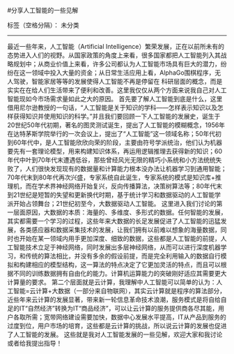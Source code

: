 ﻿#分享人工智能的一些见解

标签（空格分隔）： 未分类

---

   最近一些年来，人工智能（Artificial Intelligence）繁荣发展，正在以前所未有的态势进入人们的视野。从国家政策的角度上来看，很多国家都把人工智能列入其战略规划中；从商业价值上来看，许多公司都认为人工智能市场具有巨大的潜力，纷纷在这一领域中投入大量的资金；从日常生活应用上看，AlphaGo围棋程序，无人驾驶，智能家居等等的发展使得人工智能不再是停留在 科研层面的概念，而是实实在在给人们生活带来了便利和改善。这里我仅仅从两个方面来说我自己对人工智能现如今市场需求量如此之大的原因。
   首先要了解人工智能到底是什么，这里借用尼尔逊教授的一句话，“人工智能是关于知识的学科——怎样表示知识以及怎样获得知识并使用知识的科学。”并且我们要回顾一下人工智能的发展史，诞生于20世纪50年代初期，著名的图灵测试诞生，提出了人工智能的模糊概念，1956年在达特茅斯学院举行的一次会议上，提出了“人工智能”这一领域名称；50年代初到60年代中，是人工智能欣欣向荣的阶段，主要由符号学派统治，他们认为机器要先有一套理论模型，用来构建知识体系，再运用逻辑推理去获得新的知识；60年代中叶到70年代末遭遇低谷，那些曾经风光无限的精巧小系统和小方法统统失败了，人们很快发现现有的数据量和计算能力根本没办法让机器学习到通用智能；70年代末到80年代再次兴盛，专家系统自此诞生，专家系统的模式是知识库+推理机，而在学术界神经网络开始复兴，反向传播算法，决策树算法等；80年代末到21世纪是短暂的失望和更新换代时期，基于统计学习和数据驱动的人工智能学派开始占领舞台；21世纪初至今，大数据驱动人工智能。
   这里进入我们讨论的第一层面原因，大数据的本质：海量的、多维度、多形式的数据。任何智能的发展，其实都需要一个学习的过程，这些年来大数据的长足发展促进了人工智能的迅猛发展，各类感应器和数据采集技术的发展，让我们拥有以前难以想象的海量数据，同时也开始在某一领域内用手更加深度、细致的数据，这些都是人工智能的前提，人工智能技术立足于神经网络，同时发展出多层神经网络，从而可以进行深度机器学习，和传统的算法相比，并没有多余的假设前提，而是完全利用输入的数据自行模拟和构建相应的模型结构，这一算法的特点决定了它更加灵活的特点，而且可以根据不同的训练数据拥有自由化的能力。计算机运算能力的突破刚好适应其需要更大计算量的要求。
   第二个层面就是云计算，我理解中人工智能可以简单的认为：人工智能=云计算+大数据（一部分来自物联网），其实云计算就是程序的算法部分，近些年来云计算的发展显著，带来新一轮信息革命技术浪潮，服务模式是将自给自足的IT“自然经济”转换为IT“商品经济”，可以让云计算的服务提供商各尽其能，用户各取所需；宽带网络建设需要加快，数据中心发展水平提高，IT从产品到服务的过度到位，用户市场的培育，这些都是云计算的挑战，所以说云计算的发展也促进了人工智能的发展。
   这些就是我对人工智能发展的一些见解，欢迎大家和我讨论或者给我提出指导！





